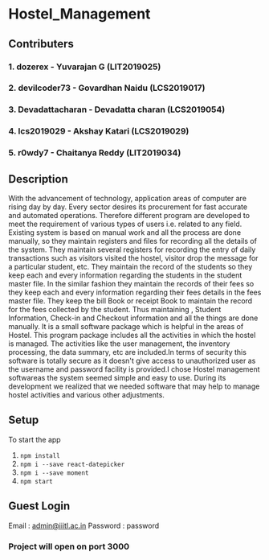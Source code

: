 # Hostel_Management

## Contributers
### 1. dozerex - Yuvarajan G (LIT2019025)
### 2. devilcoder73 - Govardhan Naidu (LCS2019017)
### 3. Devadattacharan - Devadatta charan (LCS2019054)
### 4. lcs2019029 - Akshay Katari (LCS2019029)
### 5. r0wdy7 - Chaitanya Reddy (LIT2019034)

## Description
With the advancement of technology, application areas of computer are rising day by day. Every sector  desires  its  procurement  for  fast  accurate  and  automated  operations.  Therefore  different program are developed to meet the requirement of various types of users i.e. related to any field.
Existing system is based on manual work and all the process are done manually, so they maintain registers and files for recording all the details of the system. They maintain several registers for recording the entry of daily transactions such as visitors visited the hostel, visitor drop the message for a particular student, etc. They maintain the record of the students so they keep each and every information regarding the students in the student master file. In the similar fashion they maintain the records of their fees so they keep each and every information regarding their fees details in the fees master file. They keep the bill Book or receipt Book to maintain the record for the fees collected by the student. Thus maintaining , Student Information, Check-in and Checkout information and all the things are done manually. It  is  a  small  software  package  which  is  helpful  in  the  areas  of  Hostel.  This program package includes all the activities in which the hostel is managed. The activities like the user management, the inventory processing, the data summary, etc are included.In terms of security this software is totally secure as it doesn't give access to unauthorized user as the username and password facility is provided.I  chose  Hostel  management  softwareas  the  system  seemed  simple  and  easy  to  use.  During  its development we realized that we needed software that may help to manage hostel activities and various other adjustments.

## Setup
To start the app
1. `npm install`
2. `npm i --save react-datepicker`
3. `npm i --save moment`
4. `npm start`

## Guest Login
Email : admin@iiitl.ac.in
Password : password

### Project will open on port 3000
